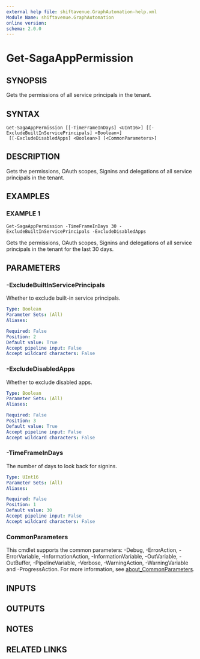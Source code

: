 ```yaml
---
external help file: shiftavenue.GraphAutomation-help.xml
Module Name: shiftavenue.GraphAutomation
online version:
schema: 2.0.0
---
```


# Get-SagaAppPermission

## SYNOPSIS
Gets the permissions of all service principals in the tenant.

## SYNTAX

```
Get-SagaAppPermission [[-TimeFrameInDays] <UInt16>] [[-ExcludeBuiltInServicePrincipals] <Boolean>]
 [[-ExcludeDisabledApps] <Boolean>] [<CommonParameters>]
```

## DESCRIPTION
Gets the permissions, OAuth scopes, Signins and delegations of all service principals in the tenant.

## EXAMPLES

### EXAMPLE 1
```
Get-SagaAppPermission -TimeFrameInDays 30 -ExcludeBuiltInServicePrincipals -ExcludeDisabledApps
```

Gets the permissions, OAuth scopes, Signins and delegations of all service principals in the tenant for the last 30 days.

## PARAMETERS

### -ExcludeBuiltInServicePrincipals
Whether to exclude built-in service principals.

```yaml
Type: Boolean
Parameter Sets: (All)
Aliases:

Required: False
Position: 2
Default value: True
Accept pipeline input: False
Accept wildcard characters: False
```

### -ExcludeDisabledApps
Whether to exclude disabled apps.

```yaml
Type: Boolean
Parameter Sets: (All)
Aliases:

Required: False
Position: 3
Default value: True
Accept pipeline input: False
Accept wildcard characters: False
```


### -TimeFrameInDays
The number of days to look back for signins.

```yaml
Type: UInt16
Parameter Sets: (All)
Aliases:

Required: False
Position: 1
Default value: 30
Accept pipeline input: False
Accept wildcard characters: False
```

### CommonParameters
This cmdlet supports the common parameters: -Debug, -ErrorAction, -ErrorVariable, -InformationAction, -InformationVariable, -OutVariable, -OutBuffer, -PipelineVariable, -Verbose, -WarningAction, -WarningVariable and -ProgressAction. For more information, see [about_CommonParameters](http://go.microsoft.com/fwlink/?LinkID=113216).

## INPUTS

## OUTPUTS

## NOTES

## RELATED LINKS
